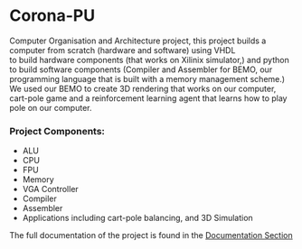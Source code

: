 # Corona-PU

Computer Organisation and Architecture project, this project builds a computer from scratch (hardware and software) using VHDL  
to build hardware components (that works on Xilinix simulator,) and python to build software components (Compiler and Assembler for BEMO, our programming language that is 
built with a memory management scheme.) We used our BEMO to create 3D rendering that works on our computer, 
cart-pole game and a reinforcement learning agent that learns how to play pole on our computer. 

### Project Components:
* ALU
* CPU
* FPU
* Memory
* VGA Controller
* Compiler 
* Assembler
* Applications including cart-pole balancing, and 3D Simulation

The full documentation of the project is found in the [Documentation Section](https://github.com/MRSAIL-Mini-Robotics-Software-AI-Lab/Corona-PU/tree/main/Documentation)
